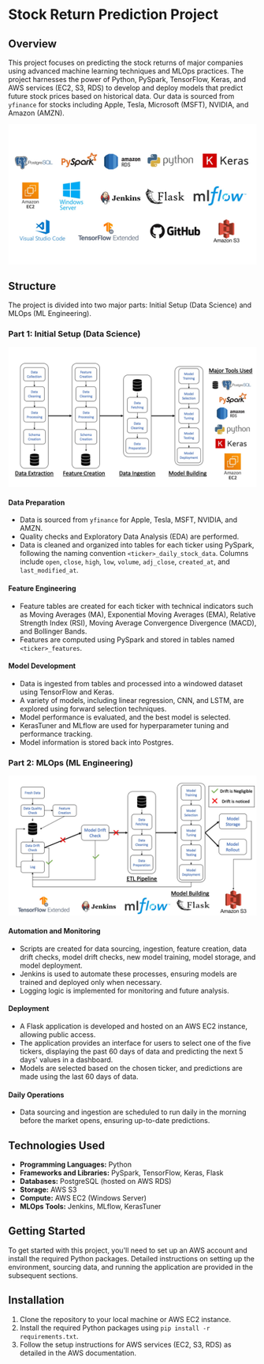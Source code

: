 # Stock Return Prediction Project

## Overview

This project focuses on predicting the stock returns of major companies using advanced machine learning techniques and MLOps practices. The project harnesses the power of Python, PySpark, TensorFlow, Keras, and AWS services (EC2, S3, RDS) to develop and deploy models that predict future stock prices based on historical data. Our data is sourced from `yfinance` for stocks including Apple, Tesla, Microsoft (MSFT), NVIDIA, and Amazon (AMZN).

![Tools Used](Image_support/Slide3.jpeg)

## Structure

The project is divided into two major parts: Initial Setup (Data Science) and MLOps (ML Engineering).

### Part 1: Initial Setup (Data Science)

![Data Science Flow](Image_support/Slide1.jpeg)

#### Data Preparation
- Data is sourced from `yfinance` for Apple, Tesla, MSFT, NVIDIA, and AMZN.
- Quality checks and Exploratory Data Analysis (EDA) are performed.
- Data is cleaned and organized into tables for each ticker using PySpark, following the naming convention `<ticker>_daily_stock_data`. Columns include `open`, `close`, `high`, `low`, `volume`, `adj_close`, `created_at`, and `last_modified_at`.

#### Feature Engineering
- Feature tables are created for each ticker with technical indicators such as Moving Averages (MA), Exponential Moving Averages (EMA), Relative Strength Index (RSI), Moving Average Convergence Divergence (MACD), and Bollinger Bands.
- Features are computed using PySpark and stored in tables named `<ticker>_features`.

#### Model Development
- Data is ingested from tables and processed into a windowed dataset using TensorFlow and Keras.
- A variety of models, including linear regression, CNN, and LSTM, are explored using forward selection techniques.
- Model performance is evaluated, and the best model is selected.
- KerasTuner and MLflow are used for hyperparameter tuning and performance tracking.
- Model information is stored back into Postgres.

### Part 2: MLOps (ML Engineering)

![MLOps Flow](Image_support/Slide2.jpeg)

#### Automation and Monitoring
- Scripts are created for data sourcing, ingestion, feature creation, data drift checks, model drift checks, new model training, model storage, and model deployment.
- Jenkins is used to automate these processes, ensuring models are trained and deployed only when necessary.
- Logging logic is implemented for monitoring and future analysis.

#### Deployment
- A Flask application is developed and hosted on an AWS EC2 instance, allowing public access.
- The application provides an interface for users to select one of the five tickers, displaying the past 60 days of data and predicting the next 5 days' values in a dashboard.
- Models are selected based on the chosen ticker, and predictions are made using the last 60 days of data.

#### Daily Operations
- Data sourcing and ingestion are scheduled to run daily in the morning before the market opens, ensuring up-to-date predictions.

## Technologies Used

- **Programming Languages:** Python
- **Frameworks and Libraries:** PySpark, TensorFlow, Keras, Flask
- **Databases:** PostgreSQL (hosted on AWS RDS)
- **Storage:** AWS S3
- **Compute:** AWS EC2 (Windows Server)
- **MLOps Tools:** Jenkins, MLflow, KerasTuner

## Getting Started

To get started with this project, you'll need to set up an AWS account and install the required Python packages. Detailed instructions on setting up the environment, sourcing data, and running the application are provided in the subsequent sections.

## Installation

1. Clone the repository to your local machine or AWS EC2 instance.
2. Install the required Python packages using `pip install -r requirements.txt`.
3. Follow the setup instructions for AWS services (EC2, S3, RDS) as detailed in the AWS documentation.
